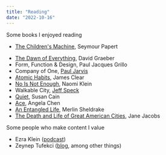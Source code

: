 ```yaml
---
title: "Reading"
date: "2022-10-16"
---
```


Some books I enjoyed reading
* [The Children's Machine](https://archive.org/stream/pdfy-WeLwkqLL6w830OqF/Papert%20Seymour-The%20Children%27s%20Machine_djvu.txt), Seymour Papert
- [The Dawn of Everything](https://us.macmillan.com/books/9780374157357/thedawnofeverything), David Graeber
- Form, Function & Design, Paul Jacques Grillo
- Company of One, [Paul Jarvis](https://usefathom.com/pjrvs)
- [Atomic Habits](https://jamesclear.com/atomic-habits), James Clear
- [No Is Not Enough](https://www.noisnotenough.org/), Naomi Klein
- Walkable City, [Jeff Speck](https://www.jeffspeck.com/)
- [Quiet](https://briefer.com/books/quiet), Susan Cain
- [Ace](https://www.angelachen.org/ace.html), Angela Chen
- [An Entangled Life](https://www.merlinsheldrake.com/entangled-life), Merlin Sheldrake
- [The Death and Life of Great American Cities](https://en.wikipedia.org/wiki/The_Death_and_Life_of_Great_American_Cities), Jane Jacobs

Some people who make content I value
- Ezra Klein ([podcast](https://www.nytimes.com/column/ezra-klein-podcast))
- Zeynep Tufekci ([blog](https://www.theinsight.org/), among other things)